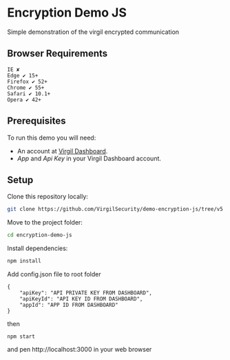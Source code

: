 # Encryption Demo JS

Simple demonstration of the virgil encrypted communication

## Browser Requirements

```
IE ✘
Edge ✔ 15+
Firefox ✔ 52+
Chrome ✔ 55+
Safari ✔ 10.1+
Opera ✔ 42+
```

## Prerequisites

To run this demo you will need:

* An account at [Virgil Dashboard](https://developer.virgilsecurity.com/).
* _App_ and _Api Key_ in your Virgil Dashboard account.

## Setup

Clone this repository locally:

```bash
git clone https://github.com/VirgilSecurity/demo-encryption-js/tree/v5
```

Move to the project folder:

```bash
cd encryption-demo-js
```

Install dependencies:

```bash
npm install
```

Add config.json file to root folder

```
{
    "apiKey": "API PRIVATE KEY FROM DASHBOARD",
    "apiKeyId": "API KEY ID FROM DASHBOARD",
    "appId": "APP ID FROM DASHBOARD"
}
```

then

```
npm start
```

and pen http://localhost:3000 in your web browser
